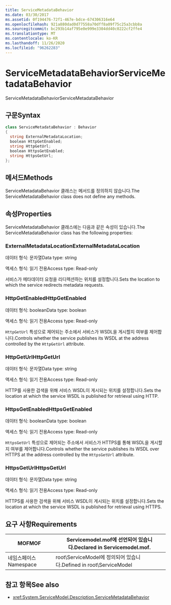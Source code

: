 ```yaml
---
title: ServiceMetadataBehavior
ms.date: 03/30/2017
ms.assetid: 0f194476-72f1-467e-bdce-674306316e64
ms.openlocfilehash: 921a880dad0d77558a70dff8a09f75c25a3cbb8a
ms.sourcegitcommit: bc293b14af795e0e999e3304dd40c0222cf2ffe4
ms.translationtype: MT
ms.contentlocale: ko-KR
ms.lasthandoff: 11/26/2020
ms.locfileid: "96262283"
---
```

# <a name="servicemetadatabehavior"></a><span data-ttu-id="d73bb-102">ServiceMetadataBehavior</span><span class="sxs-lookup"><span data-stu-id="d73bb-102">ServiceMetadataBehavior</span></span>

<span data-ttu-id="d73bb-103">ServiceMetadataBehavior</span><span class="sxs-lookup"><span data-stu-id="d73bb-103">ServiceMetadataBehavior</span></span>  
  
## <a name="syntax"></a><span data-ttu-id="d73bb-104">구문</span><span class="sxs-lookup"><span data-stu-id="d73bb-104">Syntax</span></span>  
  
```csharp
class ServiceMetadataBehavior : Behavior  
{  
  string ExternalMetadataLocation;  
  boolean HttpGetEnabled;  
  string HttpGetUrl;  
  boolean HttpsGetEnabled;  
  string HttpsGetUrl;  
};  
```  
  
## <a name="methods"></a><span data-ttu-id="d73bb-105">메서드</span><span class="sxs-lookup"><span data-stu-id="d73bb-105">Methods</span></span>  

 <span data-ttu-id="d73bb-106">ServiceMetadataBehavior 클래스는 메서드를 정의하지 않습니다.</span><span class="sxs-lookup"><span data-stu-id="d73bb-106">The ServiceMetadataBehavior class does not define any methods.</span></span>  
  
## <a name="properties"></a><span data-ttu-id="d73bb-107">속성</span><span class="sxs-lookup"><span data-stu-id="d73bb-107">Properties</span></span>  

 <span data-ttu-id="d73bb-108">ServiceMetadataBehavior 클래스에는 다음과 같은 속성이 있습니다.</span><span class="sxs-lookup"><span data-stu-id="d73bb-108">The ServiceMetadataBehavior class has the following properties:</span></span>  
  
### <a name="externalmetadatalocation"></a><span data-ttu-id="d73bb-109">ExternalMetadataLocation</span><span class="sxs-lookup"><span data-stu-id="d73bb-109">ExternalMetadataLocation</span></span>  

 <span data-ttu-id="d73bb-110">데이터 형식: 문자열</span><span class="sxs-lookup"><span data-stu-id="d73bb-110">Data type: string</span></span>  
  
 <span data-ttu-id="d73bb-111">액세스 형식: 읽기 전용</span><span class="sxs-lookup"><span data-stu-id="d73bb-111">Access type: Read-only</span></span>  
  
 <span data-ttu-id="d73bb-112">서비스가 메타데이터 요청을 리디렉션하는 위치를 설정합니다.</span><span class="sxs-lookup"><span data-stu-id="d73bb-112">Sets the location to which the service redirects metadata requests.</span></span>  
  
### <a name="httpgetenabled"></a><span data-ttu-id="d73bb-113">HttpGetEnabled</span><span class="sxs-lookup"><span data-stu-id="d73bb-113">HttpGetEnabled</span></span>  

 <span data-ttu-id="d73bb-114">데이터 형식: boolean</span><span class="sxs-lookup"><span data-stu-id="d73bb-114">Data type: boolean</span></span>  
  
 <span data-ttu-id="d73bb-115">액세스 형식: 읽기 전용</span><span class="sxs-lookup"><span data-stu-id="d73bb-115">Access type: Read-only</span></span>  
  
 <span data-ttu-id="d73bb-116">`HttpGetUrl` 특성으로 제어되는 주소에서 서비스가 WSDL을 게시할지 여부를 제어합니다.</span><span class="sxs-lookup"><span data-stu-id="d73bb-116">Controls whether the service publishes its WSDL at the address controlled by the `HttpGetUrl` attribute.</span></span>  
  
### <a name="httpgeturl"></a><span data-ttu-id="d73bb-117">HttpGetUrl</span><span class="sxs-lookup"><span data-stu-id="d73bb-117">HttpGetUrl</span></span>  

 <span data-ttu-id="d73bb-118">데이터 형식: 문자열</span><span class="sxs-lookup"><span data-stu-id="d73bb-118">Data type: string</span></span>  
  
 <span data-ttu-id="d73bb-119">액세스 형식: 읽기 전용</span><span class="sxs-lookup"><span data-stu-id="d73bb-119">Access type: Read-only</span></span>  
  
 <span data-ttu-id="d73bb-120">HTTP를 사용한 검색을 위해 서비스 WSDL이 게시되는 위치를 설정합니다.</span><span class="sxs-lookup"><span data-stu-id="d73bb-120">Sets the location at which the service WSDL is published for retrieval using HTTP.</span></span>  
  
### <a name="httpsgetenabled"></a><span data-ttu-id="d73bb-121">HttpsGetEnabled</span><span class="sxs-lookup"><span data-stu-id="d73bb-121">HttpsGetEnabled</span></span>  

 <span data-ttu-id="d73bb-122">데이터 형식: boolean</span><span class="sxs-lookup"><span data-stu-id="d73bb-122">Data type: boolean</span></span>  
  
 <span data-ttu-id="d73bb-123">액세스 형식: 읽기 전용</span><span class="sxs-lookup"><span data-stu-id="d73bb-123">Access type: Read-only</span></span>  
  
 <span data-ttu-id="d73bb-124">`HttpsGetUrl` 특성으로 제어되는 주소에서 서비스가 HTTPS를 통해 WSDL을 게시할지 여부를 제어합니다.</span><span class="sxs-lookup"><span data-stu-id="d73bb-124">Controls whether the service publishes its WSDL over HTTPS at the address controlled by the `HttpsGetUrl` attribute.</span></span>  
  
### <a name="httpsgeturl"></a><span data-ttu-id="d73bb-125">HttpsGetUrl</span><span class="sxs-lookup"><span data-stu-id="d73bb-125">HttpsGetUrl</span></span>  

 <span data-ttu-id="d73bb-126">데이터 형식: 문자열</span><span class="sxs-lookup"><span data-stu-id="d73bb-126">Data type: string</span></span>  
  
 <span data-ttu-id="d73bb-127">액세스 형식: 읽기 전용</span><span class="sxs-lookup"><span data-stu-id="d73bb-127">Access type: Read-only</span></span>  
  
 <span data-ttu-id="d73bb-128">HTTPS를 사용한 검색을 위해 서비스 WSDL이 게시되는 위치를 설정합니다.</span><span class="sxs-lookup"><span data-stu-id="d73bb-128">Sets the location at which the service WSDL is published for retrieval using HTTPS.</span></span>  
  
## <a name="requirements"></a><span data-ttu-id="d73bb-129">요구 사항</span><span class="sxs-lookup"><span data-stu-id="d73bb-129">Requirements</span></span>  
  
|<span data-ttu-id="d73bb-130">MOF</span><span class="sxs-lookup"><span data-stu-id="d73bb-130">MOF</span></span>|<span data-ttu-id="d73bb-131">Servicemodel.mof에 선언되어 있습니다.</span><span class="sxs-lookup"><span data-stu-id="d73bb-131">Declared in Servicemodel.mof.</span></span>|  
|---------|-----------------------------------|  
|<span data-ttu-id="d73bb-132">네임스페이스</span><span class="sxs-lookup"><span data-stu-id="d73bb-132">Namespace</span></span>|<span data-ttu-id="d73bb-133">root\ServiceModel에 정의되어 있습니다.</span><span class="sxs-lookup"><span data-stu-id="d73bb-133">Defined in root\ServiceModel</span></span>|  
  
## <a name="see-also"></a><span data-ttu-id="d73bb-134">참고 항목</span><span class="sxs-lookup"><span data-stu-id="d73bb-134">See also</span></span>

- <xref:System.ServiceModel.Description.ServiceMetadataBehavior>
